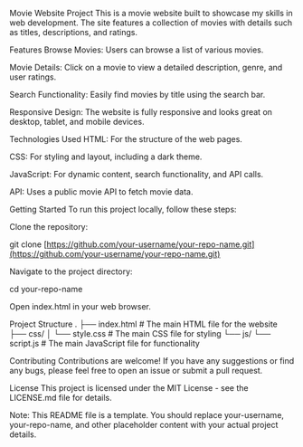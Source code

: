 Movie Website Project
This is a movie website built to showcase my skills in web development. The site features a collection of movies with details such as titles, descriptions, and ratings.

Features
Browse Movies: Users can browse a list of various movies.

Movie Details: Click on a movie to view a detailed description, genre, and user ratings.

Search Functionality: Easily find movies by title using the search bar.

Responsive Design: The website is fully responsive and looks great on desktop, tablet, and mobile devices.

Technologies Used
HTML: For the structure of the web pages.

CSS: For styling and layout, including a dark theme.

JavaScript: For dynamic content, search functionality, and API calls.

API: Uses a public movie API to fetch movie data.

Getting Started
To run this project locally, follow these steps:

Clone the repository:

git clone [https://github.com/your-username/your-repo-name.git](https://github.com/your-username/your-repo-name.git)

Navigate to the project directory:

cd your-repo-name

Open index.html in your web browser.

Project Structure
.
├── index.html          # The main HTML file for the website
├── css/
│   └── style.css       # The main CSS file for styling
└── js/
    └── script.js       # The main JavaScript file for functionality

Contributing
Contributions are welcome! If you have any suggestions or find any bugs, please feel free to open an issue or submit a pull request.

License
This project is licensed under the MIT License - see the LICENSE.md file for details.

Note: This README file is a template. You should replace your-username, your-repo-name, and other placeholder content with your actual project details.
